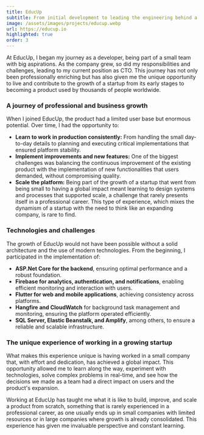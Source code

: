 ```yaml
---
title: EducUp
subtitle: From initial development to leading the engineering behind a constantly growing global educational platform.
image: /assets/images/projects/educup.webp
url: https://educup.io
highlighted: true
order: 3
---
```


At EducUp, I began my journey as a developer, being part of a small team with big aspirations. As the company grew, so did my responsibilities and challenges, leading to my current position as CTO. This journey has not only been professionally enriching but has also given me the unique opportunity to live and contribute to the growth of a startup from its early stages to becoming a product used by thousands of people worldwide.

### **A journey of professional and business growth**

When I joined EducUp, the product had a limited user base but enormous potential. Over time, I had the opportunity to:

- **Learn to work in production consistently:** From handling the small day-to-day details to planning and executing critical implementations that ensured platform stability.
- **Implement improvements and new features:** One of the biggest challenges was balancing the continuous improvement of the existing product with the implementation of new functionalities that users demanded, without compromising quality.
- **Scale the platform:** Being part of the growth of a startup that went from being small to having a global impact meant learning to design systems and processes that supported scale, a challenge that rarely presents itself in a professional career. This type of experience, which mixes the dynamism of a startup with the need to think like an expanding company, is rare to find.

### **Technologies and challenges**

The growth of EducUp would not have been possible without a solid architecture and the use of modern technologies. From the beginning, I participated in the implementation of:

- **ASP.Net Core for the backend**, ensuring optimal performance and a robust foundation.
- **Firebase for analytics, authentication, and notifications**, enabling efficient monitoring and interaction with users.
- **Flutter for web and mobile applications**, achieving consistency across platforms.
- **Hangfire and CloudWatch** for background task management and monitoring, ensuring the platform operated efficiently.
- **SQL Server, Elastic Beanstalk, and Amplify**, among others, to ensure a reliable and scalable infrastructure.

### **The unique experience of working in a growing startup**

What makes this experience unique is having worked in a small company that, with effort and dedication, has achieved a global impact. This opportunity allowed me to learn along the way, experiment with technologies, solve complex problems in real-time, and see how the decisions we made as a team had a direct impact on users and the product's expansion.

Working at EducUp has taught me what it is like to build, improve, and scale a product from scratch, something that is rarely experienced in a professional career, as one usually ends up in small companies with limited resources or in large companies where growth is already consolidated. This experience has given me invaluable perspective and constant learning.
